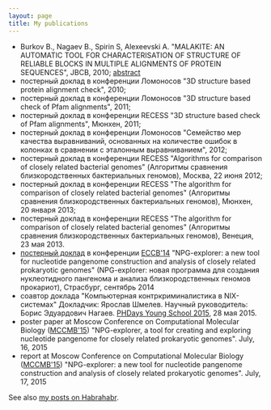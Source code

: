```yaml
---
layout: page
title: My publications
---
```


* Burkov B., Nagaev B., Spirin S, Alexeevski A.
        "MALAKITE: AN AUTOMATIC TOOL FOR CHARACTERISATION OF STRUCTURE OF
        RELIABLE BLOCKS IN MULTIPLE ALIGNMENTS OF PROTEIN SEQUENCES",
        JBCB, 2010;
        [abstract](https://www.ncbi.nlm.nih.gov/pubmed/20556859)
* постерный доклад в конференции Ломоносов
        "3D structure based protein alignment check", 2010;
* постерный доклад в конференции Ломоносов
        "3D structure based check of Pfam alignments", 2011;
* постерный доклад в конференции RECESS
        "3D structure based check of Pfam alignments",
        Мюнхен, 2011;
* постерный доклад в конференции Ломоносов
        "Семейство мер качества выравниваний,
        основанных на количестве ошибок в колонках
        в сравнении с эталонным выравниванием", 2012;
* постерный доклад в конференции RECESS
        "Algorithms for comparison of closely related bacterial genomes"
        (Алгоритмы сравнения близкородственных бактериальных геномов),
        Москва, 22 июня 2012;
* постерный доклад в конференции RECESS
        "The algorithm for comparison of closely related bacterial genomes"
        (Алгоритмы сравнения близкородственных бактериальных геномов),
        Мюнхен, 20 января 2013;
* постерный доклад в конференции RECESS
        "The algorithm for comparison of closely related bacterial genomes"
        (Алгоритмы сравнения близкородственных бактериальных геномов),
        Венеция, 23 мая 2013.
* [постерный доклад](http://f1000.com/posters/browse/summary/1096831) в
        конференции [ECCB'14](http://www.eccb14.org/)
        "NPG-explorer: a new tool for nucleotide pangenome construction and
        analysis of closely related prokaryotic genomes"
        (NPG-explorer: новая программа для создания нуклеотидного пангенома
        и анализа близкородственных геномов прокариот),
        Страсбург, сентябрь 2014
* соавтор доклада "Компьютерная контркриминалистика в NIX-системах"
    Докладчик: Ярослав Шмелев.
    Научный руководитель: Борис Эдуардович Нагаев.
    [PHDays Young School 2015](http://www.phdays.com), 28 мая 2015.
* poster paper at Moscow Conference on Computational Molecular
    Biology ([MCCMB'15][mccmb2015])
    "NPG-explorer, a tool for creating and
    exploring nucleotide pangenome for closely related
    prokaryotic genomes". July, 16, 2015
* report at Moscow Conference on Computational Molecular
    Biology ([MCCMB'15][mccmb2015])
    "NPG-explorer: a new tool for nucleotide pangenome
    construction and analysis of closely related prokaryotic
    genomes". July, 17, 2015

See also [my posts on Habrahabr](http://habrahabr.ru/users/starius/topics/).

[mccmb2015]: http://mccmb.belozersky.msu.ru/2015/

